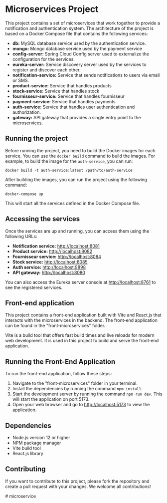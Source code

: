 <!DOCTYPE html>
<html>
<head>
</head>
<body>
	<h1>Microservices Project</h1>
<p>This project contains a set of microservices that work together to provide a notification and authentication system. The architecture of the project is based on a Docker Compose file that contains the following services:</p>

<ul>
	<li><strong>db:</strong> MySQL database service used by the authentication service.</li>
    <li><strong>mongo:</strong> Mongo database service used by the payment service</li>
	<li><strong>config-server:</strong> Spring Cloud Config server used to externalize the configuration for the services.</li>
	<li><strong>eureka-server:</strong> Service discovery server used by the services to register and discover each other.</li>
	<li><strong>notification-service:</strong> Service that sends notifications to users via email or SMS.</li>
    <li><strong>product-service:</strong> Service that handles products</li>
    <li><strong>stock-service:</strong> Service that handles stock</li>
    <li><strong>fournisseur-service:</strong> Service that handles fournisseur</li>
    <li><strong>payment-service:</strong> Service that handles payments</li>
	<li><strong>auth-service:</strong> Service that handles user authentication and authorization.</li>
	<li><strong>gateway:</strong> API gateway that provides a single entry point to the microservices.</li>
</ul>

<h2>Running the project</h2>

<p>Before running the project, you need to build the Docker images for each service. You can use the <code>docker build</code> command to build the images. For example, to build the image for the <code>auth-service</code>, you can run:</p>

<pre><code>docker build -t auth-service:latest /path/to/auth-service</code></pre>

<p>After building the images, you can run the project using the following command:</p>

<pre><code>docker-compose up</code></pre>

<p>This will start all the services defined in the Docker Compose file.</p>

<h2>Accessing the services</h2>

<p>Once the services are up and running, you can access them using the following URLs:</p>

<ul>
	<li><strong>Notification service:</strong> <a href="http://localhost:8081">http://localhost:8081</a></li>
	<li><strong>Product service:</strong> <a href="http://localhost:8082">http://localhost:8082</a></li>
	<li><strong>Fournisseur service:</strong> <a href="http://localhost:8084">http://localhost:8084</a></li>
	<li><strong>Stock service:</strong> <a href="http://localhost:8085">http://localhost:8085</a></li>
	<li><strong>Auth service:</strong> <a href="http://localhost:9898">http://localhost:9898</a></li>
	<li><strong>API gateway:</strong> <a href="http://localhost:8080">http://localhost:8080</a></li>
</ul>

<p>You can also access the Eureka server console at <a href="http://localhost:8761">http://localhost:8761</a> to see the registered services.</p>

<h2>Front-end application</h2>

<p>This project contains a front-end application built with Vite and React.js that interacts with the microservices in the backend. The front-end application can be found in the "front-microservices" folder. </p>
	<p>Vite is a build tool that offers fast build times and live reloads for modern web development. It is used in this project to build and serve the front-end application.</p>
	<h2>Running the Front-End Application</h2>
	<p>To run the front-end application, follow these steps:</p>
	<ol>
		<li>Navigate to the "front-microservices" folder in your terminal.</li>
		<li>Install the dependencies by running the command <code>npm install</code>.</li>
		<li>Start the development server by running the command <code>npm run dev</code>. This will start the application on port 5173.</li>
		<li>Open your web browser and go to <a href="http://localhost:5173">http://localhost:5173</a> to view the application.</li>
	</ol>
	<h2>Dependencies</h2>
	<ul>
		<li>Node.js version 12 or higher</li>
		<li>NPM package manager</li>
		<li>Vite build tool</li>
		<li>React.js library</li>
	</ul>
	<h2>Contributing</h2>
	<p>If you want to contribute to this project, please fork the repository and create a pull request with your changes. We welcome all contributions!</p>
</body>
</html>
# microservice
